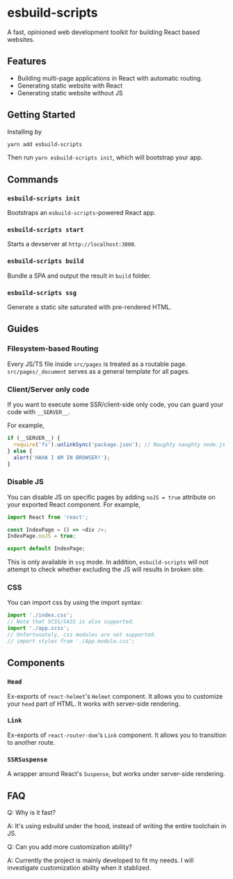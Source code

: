 # esbuild-scripts

A fast, opinioned web development toolkit for building React based websites.

## Features

- Building multi-page applications in React with automatic routing.
- Generating static website with React
- Generating static website without JS

## Getting Started

Installing by

```bash
yarn add esbuild-scripts
```

Then run `yarn esbuild-scripts init`, which will bootstrap your app.

## Commands

### `esbuild-scripts init`

Bootstraps an `esbuild-scripts`-powered React app.

### `esbuild-scripts start`

Starts a devserver at `http://localhost:3000`.

### `esbuild-scripts build`

Bundle a SPA and output the result in `build` folder.

### `esbuild-scripts ssg`

Generate a static site saturated with pre-rendered HTML.

## Guides

### Filesystem-based Routing

Every JS/TS file inside `src/pages` is treated as a routable page. `src/pages/_document` serves as a
general template for all pages.

### Client/Server only code

If you want to execute some SSR/client-side only code, you can guard your code with `__SERVER__`.

For example,

```typescript
if (__SERVER__) {
  require('fs').unlinkSync('package.json'); // Naughty naughty node.js only code
} else {
  alert('HAHA I AM IN BROWSER!');
}
```

### Disable JS

You can disable JS on specific pages by adding `noJS = true` attribute on your exported React
component. For example,

```typescript
import React from 'react';

const IndexPage = () => <div />;
IndexPage.noJS = true;

export default IndexPage;
```

This is only available in `ssg` mode. In addition, `esbuild-scripts` will not attempt to check
whether excluding the JS will results in broken site.

### CSS

You can import css by using the import syntax:

```typescript
import './index.css';
// Note that SCSS/SASS is also supported.
import './app.scss';
// Unfortunately, css modules are not supported.
// import styles from './App.module.css';
```

## Components

### `Head`

Ex-exports of `react-helmet`'s `Helmet` component. It allows you to customize your `head` part of
HTML. It works with server-side rendering.

### `Link`

Ex-exports of `react-router-dom`'s `Link` component. It allows you to transition to another route.

### `SSRSuspense`

A wrapper around React's `Suspense`, but works under server-side rendering.

## FAQ

Q: Why is it fast?

A: It's using esbuild under the hood, instead of writing the entire toolchain in JS.

Q: Can you add more customization ability?

A: Currently the project is mainly developed to fit my needs. I will investigate customization
ability when it stablized.
